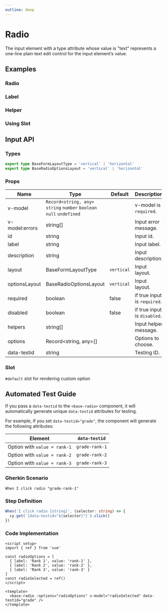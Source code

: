 ```yaml
---
outline: deep
---
```


<script setup lang="ts">
import RadioExample from './demo/radio/radio-example.vue'
import RadioLabel from './demo/radio/radio-label.vue'
import RadioHelper from './demo/radio/radio-helper.vue'
import RadioSlot from './demo/radio/radio-slot.vue'
</script>

# Radio

The input element with a type attribute whose value is "text" represents a one-line plain text edit control for the input element’s value.

## Examples

### Radio

<!--@include: ./demo/radio/radio-example.md-->

### Label

<!--@include: ./demo/radio/radio-label.md-->

### Helper

<!--@include: ./demo/radio/radio-helper.md-->

### Using Slot

<!--@include: ./demo/radio/radio-slot.md-->

## Input API

### Types

```ts
export type BaseFormLayoutType = 'vertical' | 'horizontal'
export type BaseRadioOptionsLayout = 'vertical' | 'horizontal'
```

### Props

| Name           | Type                                                                 | Default    | Description                  |
| -------------- | -------------------------------------------------------------------- | ---------- | ---------------------------- |
| v-model        | `Record<string, any>` `string` `number` `boolean` `null` `undefined` |            | v-model is `required`.       |
| v-model:errors | string[]                                                             |            | Input error message.         |
| id             | string                                                               |            | Input id.                    |
| label          | string                                                               |            | Input label.                 |
| description    | string                                                               |            | Input description.           |
| layout         | BaseFormLayoutType                                                   | `vertical` | Input layout.                |
| optionsLayout  | BaseRadioOptionsLayout                                               | `vertical` | Input layout.                |
| required       | boolean                                                              | false      | if true input is `required`. |
| disabled       | boolean                                                              | false      | if true input is `disabled`. |
| helpers        | string[]                                                             |            | Input helper message.        |
| options        | Record<string, any>[]                                                |            | Options to choose.           |
| data-testid    | string                                                               |            | Testing ID.                  |

### Slot

`#default` slot for rendering custom option

## Automated Test Guide

If you pass a `data-testid` to the `<base-radio>` component, it will automatically generate unique `data-testid` attributes for testing.

For example, if you set `data-testid="grade"`, the component will generate the following attributes:

| Element                      | `data-testid`  |
| ---------------------------- | -------------- |
| Option with `value = rank-1` | `grade-rank-1` |
| Option with `value = rank-2` | `grade-rank-2` |
| Option with `value = rank-3` | `grade-rank-3` |

### Gherkin Scenario

```feature
When I click radio "grade-rank-1"
```

### Step Definition

```ts
When('I click radio {string}', (selector: string) => {
  cy.get(`[data-testid="${selector}"]`).click()
})
```

### Code Implementation

```vue
<script setup>
import { ref } from 'vue'

const radioOptions = [
  { label: 'Rank 1', value: 'rank-1' },
  { label: 'Rank 2', value: 'rank-2' },
  { label: 'Rank 3', value: 'rank-3' }
]
const radioSelected = ref()
</script>

<template>
  <base-radio :options="radioOptions" v-model="radioSelected" data-testid="grade" />
</template>
```
